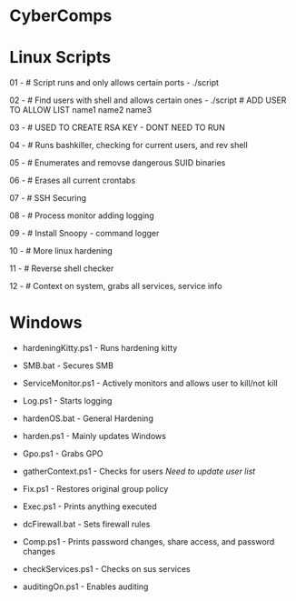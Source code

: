# CyberComps

# Linux Scripts

01 - # Script runs and only allows certain ports
    - ./script <port1> <port2> <port3>

02 - # Find users with shell and allows certain ones
    - ./script # ADD USER TO ALLOW LIST name1 name2 name3

03 - # USED TO CREATE RSA KEY - DONT NEED TO RUN

04 - # Runs bashkiller, checking for current users, and rev shell

05 - # Enumerates and removse dangerous SUID binaries

06 - # Erases all current crontabs

07 - # SSH Securing

08 - # Process monitor adding logging

09 - # Install Snoopy - command logger 

10 - # More linux hardening

11 - # Reverse shell checker

12 - # Context on system, grabs all services, service info 

# Windows

- hardeningKitty.ps1 - Runs hardening kitty

- SMB.bat - Secures SMB

- ServiceMonitor.ps1 - Actively monitors and allows user to kill/not kill

- Log.ps1 - Starts logging

- hardenOS.bat - General Hardening

- harden.ps1 - Mainly updates Windows

- Gpo.ps1 - Grabs GPO

- gatherContext.ps1 - Checks for users *Need to update user list*

- Fix.ps1 - Restores original group policy

- Exec.ps1 - Prints anything executed

- dcFirewall.bat - Sets firewall rules

- Comp.ps1 - Prints password changes, share access, and password changes

- checkServices.ps1 - Checks on sus services

- auditingOn.ps1 - Enables auditing